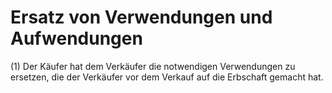 # Ersatz von Verwendungen und Aufwendungen

(1) Der Käufer hat dem Verkäufer die notwendigen Verwendungen zu ersetzen, die der Verkäufer vor dem Verkauf auf die Erbschaft gemacht hat.